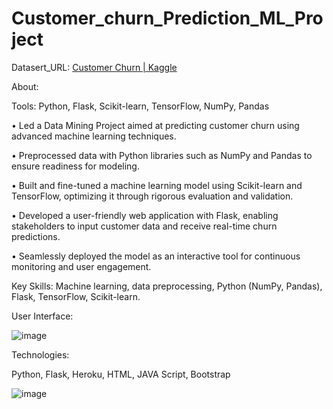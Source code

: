 # Customer_churn_Prediction_ML_Project



Datasert_URL: [Customer Churn | Kaggle](https://www.kaggle.com/datasets/undersc0re/predict-the-churn-risk-rate)


About:

Tools: Python, Flask, Scikit-learn, TensorFlow, NumPy, Pandas



•	Led a Data Mining Project aimed at predicting customer churn using advanced machine learning techniques.



•	Preprocessed data with Python libraries such as NumPy and Pandas to ensure readiness for modeling.



•	Built and fine-tuned a machine learning model using Scikit-learn and TensorFlow, optimizing it through rigorous evaluation and validation.



•	Developed a user-friendly web application with Flask, enabling stakeholders to input customer data and receive real-time churn predictions.



•	Seamlessly deployed the model as an interactive tool for continuous monitoring and user engagement.



Key Skills: Machine learning, data preprocessing, Python (NumPy, Pandas), Flask, TensorFlow, Scikit-learn.



User Interface:

![image](https://github.com/GangaminiAthmaja/Customer_churn_Prediction_ML_Project/assets/89349666/8f65bbfa-85f0-4c46-b4b9-f4c7d088eaa7)

Technologies:

Python, Flask, Heroku, HTML, JAVA Script, Bootstrap

![image](https://github.com/GangaminiAthmaja/Customer_churn_Prediction_ML_Project/assets/89349666/a9781483-6ef3-42dc-a8cb-0023eb9624b7)
